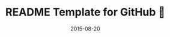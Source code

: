 ---
title: "README Template for GitHub 📄"
date: 2015-08-20
excerpt: For all you GitHub lovers out there.
category: "GitHub"
link: https://gist.github.com/fvcproductions/1bfc2d4aecb01a834b46
---